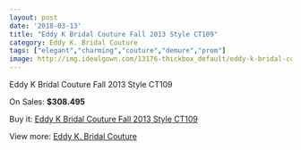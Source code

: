 ```yaml
---
layout: post
date: '2018-03-13'
title: "Eddy K Bridal Couture Fall 2013 Style CT109"
category: Eddy K. Bridal Couture
tags: ["elegant","charming","couture","demure","prom"]
image: http://img.idealgown.com/13176-thickbox_default/eddy-k-bridal-couture-fall-2013-style-ct109.jpg
---
```

Eddy K Bridal Couture Fall 2013 Style CT109

On Sales: **$308.495**
<a href="https://www.idealgown.com/en/eddy-k-bridal-couture/5300-eddy-k-bridal-couture-fall-2013-style-ct109.html"><amp-img layout="responsive" width="600" height="600" src="//img.idealgown.com/13176-thickbox_default/eddy-k-bridal-couture-fall-2013-style-ct109.jpg" alt="Eddy K Bridal Couture Fall 2013 Style CT109 0" /></a>
<a href="https://www.idealgown.com/en/eddy-k-bridal-couture/5300-eddy-k-bridal-couture-fall-2013-style-ct109.html"><amp-img layout="responsive" width="600" height="600" src="//img.idealgown.com/13177-thickbox_default/eddy-k-bridal-couture-fall-2013-style-ct109.jpg" alt="Eddy K Bridal Couture Fall 2013 Style CT109 1" /></a>

Buy it: [Eddy K Bridal Couture Fall 2013 Style CT109](https://www.idealgown.com/en/eddy-k-bridal-couture/5300-eddy-k-bridal-couture-fall-2013-style-ct109.html "Eddy K Bridal Couture Fall 2013 Style CT109")

View more: [Eddy K. Bridal Couture](https://www.idealgown.com/en/74-eddy-k-bridal-couture "Eddy K. Bridal Couture")